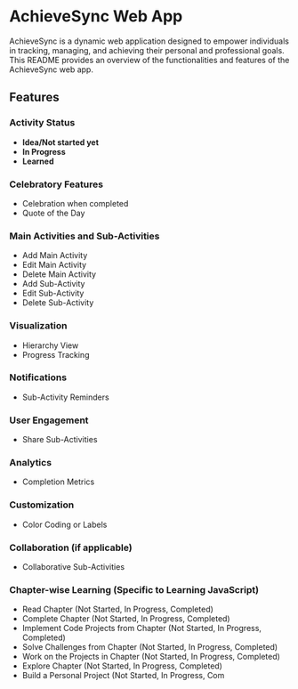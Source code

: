 # AchieveSync Web App

AchieveSync is a dynamic web application designed to empower individuals in tracking, managing, and achieving their personal and professional goals. This README provides an overview of the functionalities and features of the AchieveSync web app.

## Features

### Activity Status
- **Idea/Not started yet**
- **In Progress**
- **Learned**

### Celebratory Features
- Celebration when completed
- Quote of the Day

### Main Activities and Sub-Activities
- Add Main Activity
- Edit Main Activity
- Delete Main Activity
- Add Sub-Activity
- Edit Sub-Activity
- Delete Sub-Activity

### Visualization
- Hierarchy View
- Progress Tracking

### Notifications
- Sub-Activity Reminders

### User Engagement
- Share Sub-Activities

### Analytics
- Completion Metrics

### Customization
- Color Coding or Labels

### Collaboration (if applicable)
- Collaborative Sub-Activities

### Chapter-wise Learning (Specific to Learning JavaScript)
- Read Chapter (Not Started, In Progress, Completed)
- Complete Chapter (Not Started, In Progress, Completed)
- Implement Code Projects from Chapter (Not Started, In Progress, Completed)
- Solve Challenges from Chapter (Not Started, In Progress, Completed)
- Work on the Projects in Chapter (Not Started, In Progress, Completed)
- Explore Chapter (Not Started, In Progress, Completed)
- Build a Personal Project (Not Started, In Progress, Com
